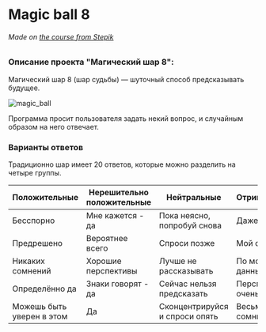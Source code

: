 # Magic ball 8
###### Made on [the course from Stepik](https://stepik.org/course/58852/info)

### Описание проекта "Магический шар 8": 

Магический шар 8 (шар судьбы) — шуточный способ предсказывать будущее.  

![magic_ball](https://ucarecdn.com/3a97d6c9-463c-425b-b5f6-1bdf45a40077/)

Программа просит пользователя задать некий вопрос, и случайным образом на него отвечает.

### Варианты ответов
Традиционно шар имеет 20 ответов, которые можно разделить на четыре группы.  

Положительные | Нерешительно положительные | Нейтральные | Отрицательные
--- | --- | --- | ---
Бесспорно | Мне кажется - да | Пока неясно, попробуй снова | Даже не думай
Предрешено | Вероятнее всего | Спроси позже | Мой ответ - нет
Никаких сомнений | Хорошие перспективы | Лучше не рассказывать | По моим данным - нет
Определённо да | Знаки говорят - да | Сейчас нельзя предсказать | Перспективы не очень хорошие
Можешь быть уверен в этом | Да | Сконцентрируйся и спроси опять | Весьма сомнительно